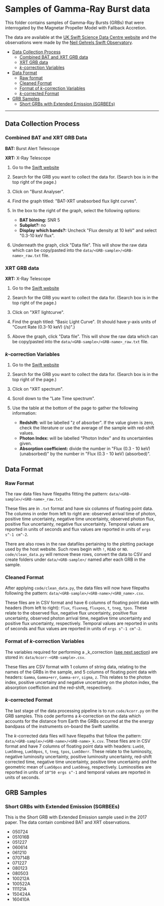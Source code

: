 # Samples of Gamma-Ray Burst data

This folder contains samples of Gamma-Ray Bursts (GRBs) that were interrogated by the Magnetar Propeller Model with Fallback Accretion.

The data are available at the [UK Swift Science Data Centre website](http://www.swift.ac.uk/) and the observations were made by the [Neil Gehrels Swift Observatory](https://swift.gsfc.nasa.gov/).

* [Data Collection Process](#data-collection-process)
  * [Combined BAT and XRT GRB data](#combined-bat-and-xrt-grb-data)
  * [XRT GRB data](#xrt-grb-data)
  * [_k_-correction Variables](#k-correction-variables)
* [Data Format](#data-format)
  * [Raw format](#raw-format)
  * [Cleaned Format](#cleaned-format)
  * [Format of _k_-correction Variables](#format-of-k-correction-variables)
  * [_k_-corrected Format](#k-corrected-format)
* [GRB Samples](#grb-samples)
  * [Short GRBs with Extended Emission (SGRBEEs)](#short-grbs-with-extended-emission-sgrbees)

---

## Data Collection Process

### Combined BAT and XRT GRB Data

**BAT:** Burst Alert Telescope

**XRT:** X-Ray Telescope

1. Go to the [Swift website](http://www.swift.ac.uk)

2. Search for the GRB you want to collect the data for.
   (Search box is in the top right of the page.)

3. Click on "Burst Analyser".

4. Find the graph titled: "BAT-XRT unabsorbed flux light curves".

5. In the box to the right of the graph, select the following options:

   * **BAT binning:** SNR 5
   * **Subplot?:** no
   * **Display which bands?:** Uncheck "Flux density at 10 keV" and select "0.3-10 keV flux".

6. Underneath the graph, click "Data file".
   This will show the raw data which can be copy/pasted into the `data/<GRB-sample>/<GRB-name>_raw.txt` file.

### XRT GRB data

**XRT:** X-Ray Telescope

1. Go to the [Swift website](http://www.swift.ac.uk)

2. Search for the GRB you want to collect the data for.
   (Search box is in the top right of the page.)

3. Click on "XRT lightcurve".

4. Find the graph titled: "Basic Light Curve".
   (It should have y-axis units of "Count Rate (0.3-10 keV) (/s)".)

5. Above the graph, click "Data file".
   This will show the raw data which can be copy/pasted into the `data/<GRB-sample>/<GRB-name>_raw.txt` file.

### _k_-correction Variables

1. Go to the [Swift website](http://www.swift.ac.uk)

2. Search for the GRB you want to collect the data for.
   (Search box is in the top right of the page.)

3. Click on "XRT spectrum".

4. Scroll down to the "Late Time spectrum".

5. Use the table at the bottom of the page to gather the following information:

   * **Redshift:** will be labelled "z of absorber".
     If the value given is zero, check the literature or use the average of the sample with red-shift values.
   * **Photon Index:** will be labelled "Photon Index" and its uncertainties given.
   * **Absorption coefficient:** divide the number in "Flux (0.3 - 10 keV) (unabsorbed)" by the number in "Flux (0.3 - 10 keV) (absorbed)".

## Data Format

### Raw Format

The raw data files have filepaths fitting the pattern: `data/<GRB-sample>/<GRB-name>_raw.txt`.

These files are in `.txt` format and have six columns of floating point data.
The columns in order from left to right are: observed arrival time of photon, positive time uncertainty, negative time uncertainty, observed photon flux, positive flux uncertainty, negative flux uncertainty.
Temporal values are reported in units of seconds and flux values are reported in units of `ergs s^-1 cm^-2`.

There are also rows in the raw datafiles pertaining to the plotting package used by the host website.
Such rows begin with `!`, `READ` or `NO`.
`code/clean_data.py` will remove these rows, convert the data to CSV and create folders under `data/<GRB-sample>/` named after each GRB in the sample.

### Cleaned Format

After applying `code/clean_data.py`, the data files will now have filepaths following the pattern: `data/<GRB-sample>/<GRB-name>/<GRB_name>.csv`.

These files are in CSV format and have 6 columns of floating point data with headers (from left to right): `flux`, `fluxneg`, `fluxpos`, `t`, `tneg`, `tpos`.
These relate to the observed flux, negative flux uncertainty, positive flux uncertainty, observed photon arrival time, negative time uncertainty and positive flux uncertainty, respectively.
Temporal values are reported in units of seconds and flux values are reported in units of `ergs s^-1 cm^-2`.

### Format of _k_-correction Variables

The variables required for performing a _k_correction ([see next section](#_k_-corrected-format)) are stored in: `data/kcorr-<GRB-sample>.csv`.

These files are CSV format with 1 column of string data, relating to the names of the GRBs in the sample, and 5 columns of floating point data with headers: `Gamma`, `Gamma+err`, `Gamma-err`, `sigma`, `z`.
This relates to the photon index, positive uncertainy and negative uncertainty on the photon index, the absorption coeffiction and the red-shift, respectively.

### _k_-corrected Format

The last stage of the data processing pipeline is to run `code/kcorr.py` on the GRB samples.
This code performs a _k_-correction on the data which accounts for the distance from Earth the GRBs occurred at the the energy bandpass of the instruments on-board the Swift satellite.

The _k_-corrected data files will have filepaths that follow the pattern: `data/<GRB-sample>/<GRB-name>/<GRB-name>_k.csv`.
These files are in CSV format and have 7 columns of floating point data with headers: `Lum50`, `Lum50neg`, `Lum50pos`, `t`, `tneg`, `tpos`, `Lum50err`.
These relate to the luminosity, negative luminosity uncertainty, positive luminosity uncertainty, red-shift corrected time, negative time uncertainty, positive time uncertainty and the geometric mean of `Lum50pos` and `Lum50neg`, respectively.
Luminosities are reported in units of `10^50 ergs s^-1` and temporal values are reported in units of seconds.

## GRB Samples

### Short GRBs with Extended Emission (SGRBEEs)

This is the Short GRB with Extended Emission sample used in the 2017 paper.
The data contain combined BAT and XRT observations.

* 050724
* 051016B
* 051227
* 060614
* 061210
* 070714B
* 071227
* 080123
* 080503
* 100212A
* 100522A
* 111121A
* 150424A
* 160410A
